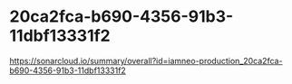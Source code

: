 # 20ca2fca-b690-4356-91b3-11dbf13331f2
https://sonarcloud.io/summary/overall?id=iamneo-production_20ca2fca-b690-4356-91b3-11dbf13331f2
